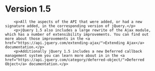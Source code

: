 # Version 1.5

        <p>All the aspects of the API that were added, or had a new signature added, in the corresponding version of jQuery.</p>
        <p>jQuery 1.5 also includes a large rewrite of the Ajax module, which has a number of extensibility improvements. You can find out more about those improvements in the <a href="https://api.jquery.com/extending-ajax/">Extending Ajax</a> documentation.</p>
        <p>Additionally jQuery 1.5 includes a new Deferred callback management system you can learn more about in in the <a href="https://api.jquery.com/category/deferred-object/">Deferred Object</a> documentation.</p>
      